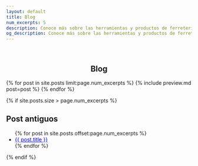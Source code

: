 ```yaml
---
layout: default
title: Blog
num_excerpts: 5
description: Conoce más sobre las herramientas y productos de ferretería en nuestro blog. Encuentra consejos, recomendaciones y tutoriales de uso.
og_description: Conoce más sobre las herramientas y productos de ferretería en nuestro blog. Encuentra consejos, recomendaciones y tutoriales de uso.
---
```

<style>
    a{
        color:blue;
    }
</style>
<br>
<h2 style="text-align:center" title="herramientas eléctricas">Blog</h2>
{% for post in site.posts limit:page.num_excerpts %}
{% include preview.md post=post %}
{% endfor %}

{% if site.posts.size > page.num_excerpts %}

## Post antiguos

<ul>
    {% for post in site.posts offset:page.num_excerpts %}
        <li><a class="btn btn-primary" href="{{ post.url }}" role="button" title="{{ post.title }}">{{ post.title }}</a></li>
    {% endfor %}
</ul>
{% endif %}

